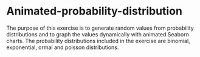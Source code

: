 # Animated-probability-distribution
The purpose of this exercise is to generate random values from probability distributions and to graph the values dynamically with animated Seaborn charts. The probability distributions included in the exercise are binomial, exponential, ormal and poisson distributions.
